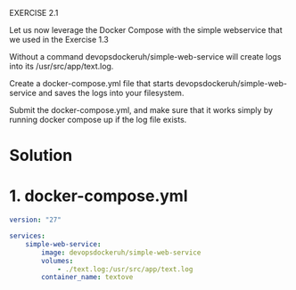 EXERCISE 2.1

Let us now leverage the Docker Compose with the simple webservice that we used in the Exercise 1.3

Without a command devopsdockeruh/simple-web-service will create logs into its /usr/src/app/text.log.

Create a docker-compose.yml file that starts devopsdockeruh/simple-web-service and saves the logs into your filesystem.

Submit the docker-compose.yml, and make sure that it works simply by running docker compose up if the log file exists.

# Solution

# 1. docker-compose.yml

```yml
version: "27"

services:
    simple-web-service:
        image: devopsdockeruh/simple-web-service
        volumes:
            - ./text.log:/usr/src/app/text.log
        container_name: textove

```
